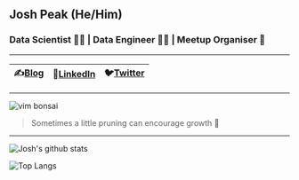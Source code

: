 ## Josh Peak (He/Him)
### Data Scientist 👨‍🔬  | Data Engineer 👨‍💻 | Meetup Organiser 👋
---
| ✍️[Blog](https://joshpeak.net/) | 🤝[LinkedIn](https://au.linkedin.com/in/neozenith) | 🐦[Twitter](https://twitter.com/_neozenith) |
|-|-|-|
---

![vim bonsai](https://joshpeak.net/images/vim-bonsai.svg)

> Sometimes a little pruning can encourage growth 🌳 

---

![Josh's github stats](https://github-readme-stats.vercel.app/api?username=neozenith&show_icons=true)

![Top Langs](https://github-readme-stats.vercel.app/api/top-langs/?username=neozenith&hide=html)

